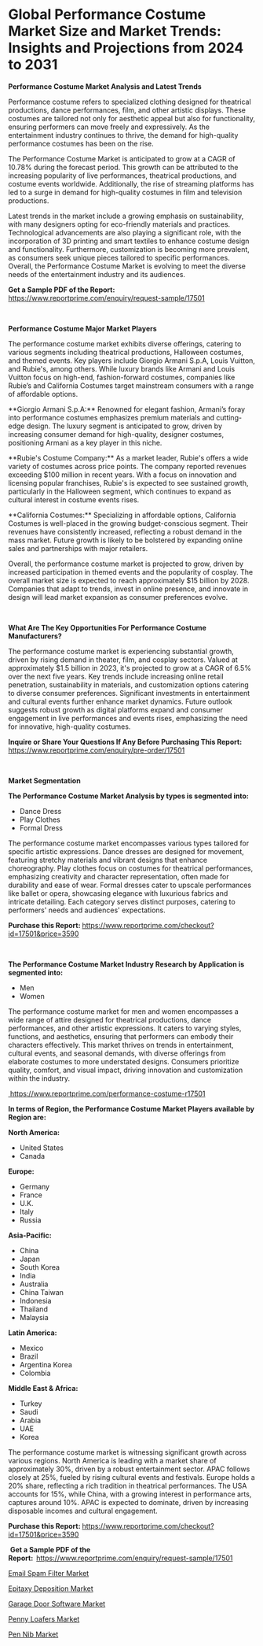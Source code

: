 <p><h1>Global Performance Costume Market Size and Market Trends: Insights and Projections from 2024 to 2031</h1></p><p><strong>Performance Costume Market Analysis and Latest Trends</strong></p>
<p><p>Performance costume refers to specialized clothing designed for theatrical productions, dance performances, film, and other artistic displays. These costumes are tailored not only for aesthetic appeal but also for functionality, ensuring performers can move freely and expressively. As the entertainment industry continues to thrive, the demand for high-quality performance costumes has been on the rise.</p><p>The Performance Costume Market is anticipated to grow at a CAGR of 10.78% during the forecast period. This growth can be attributed to the increasing popularity of live performances, theatrical productions, and costume events worldwide. Additionally, the rise of streaming platforms has led to a surge in demand for high-quality costumes in film and television productions.</p><p>Latest trends in the market include a growing emphasis on sustainability, with many designers opting for eco-friendly materials and practices. Technological advancements are also playing a significant role, with the incorporation of 3D printing and smart textiles to enhance costume design and functionality. Furthermore, customization is becoming more prevalent, as consumers seek unique pieces tailored to specific performances. Overall, the Performance Costume Market is evolving to meet the diverse needs of the entertainment industry and its audiences.</p></p>
<p><strong>Get a Sample PDF of the Report:&nbsp;</strong> <a href="https://www.reportprime.com/enquiry/request-sample/17501?utm_campaign=13&utm_medium=2&utm_source=Github&utm_content=ia&utm_term=19112024&utm_id=performance-costume">https://www.reportprime.com/enquiry/request-sample/17501</a></p>
<p>&nbsp;</p>
<p><strong>Performance Costume Major Market Players</strong></p>
<p><p>The performance costume market exhibits diverse offerings, catering to various segments including theatrical productions, Halloween costumes, and themed events. Key players include Giorgio Armani S.p.A, Louis Vuitton, and Rubie's, among others. While luxury brands like Armani and Louis Vuitton focus on high-end, fashion-forward costumes, companies like Rubie’s and California Costumes target mainstream consumers with a range of affordable options.</p><p>**Giorgio Armani S.p.A:** Renowned for elegant fashion, Armani’s foray into performance costumes emphasizes premium materials and cutting-edge design. The luxury segment is anticipated to grow, driven by increasing consumer demand for high-quality, designer costumes, positioning Armani as a key player in this niche.</p><p>**Rubie's Costume Company:** As a market leader, Rubie's offers a wide variety of costumes across price points. The company reported revenues exceeding $100 million in recent years. With a focus on innovation and licensing popular franchises, Rubie's is expected to see sustained growth, particularly in the Halloween segment, which continues to expand as cultural interest in costume events rises.</p><p>**California Costumes:** Specializing in affordable options, California Costumes is well-placed in the growing budget-conscious segment. Their revenues have consistently increased, reflecting a robust demand in the mass market. Future growth is likely to be bolstered by expanding online sales and partnerships with major retailers.</p><p>Overall, the performance costume market is projected to grow, driven by increased participation in themed events and the popularity of cosplay. The overall market size is expected to reach approximately $15 billion by 2028. Companies that adapt to trends, invest in online presence, and innovate in design will lead market expansion as consumer preferences evolve.</p></p>
<p>&nbsp;</p>
<p><strong>What Are The Key Opportunities For Performance Costume Manufacturers?</strong></p>
<p><p>The performance costume market is experiencing substantial growth, driven by rising demand in theater, film, and cosplay sectors. Valued at approximately $1.5 billion in 2023, it's projected to grow at a CAGR of 6.5% over the next five years. Key trends include increasing online retail penetration, sustainability in materials, and customization options catering to diverse consumer preferences. Significant investments in entertainment and cultural events further enhance market dynamics. Future outlook suggests robust growth as digital platforms expand and consumer engagement in live performances and events rises, emphasizing the need for innovative, high-quality costumes.</p></p>
<p><strong>Inquire or Share Your Questions If Any Before Purchasing This Report:</strong> <a href="https://www.reportprime.com/enquiry/pre-order/17501?utm_campaign=13&utm_medium=2&utm_source=Github&utm_content=ia&utm_term=19112024&utm_id=performance-costume">https://www.reportprime.com/enquiry/pre-order/17501</a></p>
<p>&nbsp;</p>
<p><strong>Market Segmentation</strong></p>
<p><strong>The Performance Costume Market Analysis by types is segmented into:</strong></p>
<p><ul><li>Dance Dress</li><li>Play Clothes</li><li>Formal Dress</li></ul></p>
<p><p>The performance costume market encompasses various types tailored for specific artistic expressions. Dance dresses are designed for movement, featuring stretchy materials and vibrant designs that enhance choreography. Play clothes focus on costumes for theatrical performances, emphasizing creativity and character representation, often made for durability and ease of wear. Formal dresses cater to upscale performances like ballet or opera, showcasing elegance with luxurious fabrics and intricate detailing. Each category serves distinct purposes, catering to performers' needs and audiences' expectations.</p></p>
<p><strong>Purchase this Report:&nbsp;</strong><a href="https://www.reportprime.com/checkout?id=17501&price=3590&utm_campaign=13&utm_medium=2&utm_source=Github&utm_content=ia&utm_term=19112024&utm_id=performance-costume">https://www.reportprime.com/checkout?id=17501&price=3590</a></p>
<p>&nbsp;</p>
<p><strong>The Performance Costume Market Industry Research by Application is segmented into:</strong></p>
<p><ul><li>Men</li><li>Women</li></ul></p>
<p><p>The performance costume market for men and women encompasses a wide range of attire designed for theatrical productions, dance performances, and other artistic expressions. It caters to varying styles, functions, and aesthetics, ensuring that performers can embody their characters effectively. This market thrives on trends in entertainment, cultural events, and seasonal demands, with diverse offerings from elaborate costumes to more understated designs. Consumers prioritize quality, comfort, and visual impact, driving innovation and customization within the industry.</p></p>
<p><a href="https://www.reportprime.com/performance-costume-r17501?utm_campaign=13&utm_medium=2&utm_source=Github&utm_content=ia&utm_term=19112024&utm_id=performance-costume">&nbsp;https://www.reportprime.com/performance-costume-r17501</a></p>
<p><strong>In terms of Region, the Performance Costume Market Players available by Region are:</strong></p>
<p>
    <p> <strong> North America: </strong>
        <ul>
            <li>United States</li>
            <li>Canada</li>
        </ul>
        </p> 
    <p> <strong> Europe: </strong>
        <ul>
            <li>Germany</li>
            <li>France</li>
            <li>U.K.</li>
            <li>Italy</li>
            <li>Russia</li>
        </ul>
        </p> 
    <p> <strong> Asia-Pacific: </strong>
        <ul>
            <li>China</li>
            <li>Japan</li>
            <li>South Korea</li>
            <li>India</li>
            <li>Australia</li>
            <li>China Taiwan</li>
            <li>Indonesia</li>
            <li>Thailand</li>
            <li>Malaysia</li>
        </ul>
        </p> 
    <p> <strong> Latin America: </strong>
        <ul>
            <li>Mexico</li>
            <li>Brazil</li>
            <li>Argentina Korea</li>
            <li>Colombia</li>
        </ul>
        </p> 
    <p> <strong> Middle East & Africa: </strong>
        <ul>
            <li>Turkey</li>
            <li>Saudi</li>
            <li>Arabia</li>
            <li>UAE</li>
            <li>Korea</li>
        </ul>
    </p>
    </p>
<p><p>The performance costume market is witnessing significant growth across various regions. North America is leading with a market share of approximately 30%, driven by a robust entertainment sector. APAC follows closely at 25%, fueled by rising cultural events and festivals. Europe holds a 20% share, reflecting a rich tradition in theatrical performances. The USA accounts for 15%, while China, with a growing interest in performance arts, captures around 10%. APAC is expected to dominate, driven by increasing disposable incomes and cultural engagement.</p></p>
<p><strong>Purchase this Report: </strong><a href="https://www.reportprime.com/checkout?id=17501&price=3590&utm_campaign=13&utm_medium=2&utm_source=Github&utm_content=ia&utm_term=19112024&utm_id=performance-costume">https://www.reportprime.com/checkout?id=17501&price=3590</a></p>
<p>&nbsp;<strong>Get a Sample PDF of the Report:&nbsp;&nbsp;</strong><a href="https://www.reportprime.com/enquiry/request-sample/17501?utm_campaign=13&utm_medium=2&utm_source=Github&utm_content=ia&utm_term=19112024&utm_id=performance-costume">https://www.reportprime.com/enquiry/request-sample/17501</a></p>
<p><strong></strong></p>
<p><p><a href="https://issuu.com/reportprime-2/docs/email-spam-filter-market-size-2030._d617dd06e581ea?utm_campaign=13&utm_medium=2&utm_source=Github&utm_content=ia&utm_term=19112024&utm_id=performance-costume">Email Spam Filter Market</a></p><p><a href="https://www.linkedin.com/pulse/regional-global-epitaxy-deposition-market-analysis-projected-09wme?utm_campaign=13&utm_medium=2&utm_source=Github&utm_content=ia&utm_term=19112024&utm_id=performance-costume">Epitaxy Deposition Market</a></p><p><a href="https://issuu.com/reportprime-2/docs/garage-door-software-market-size-20_ec6badbaeb1910?utm_campaign=13&utm_medium=2&utm_source=Github&utm_content=ia&utm_term=19112024&utm_id=performance-costume">Garage Door Software Market</a></p><p><a href="https://github.com/MarciaRunte/Market-Research-Report-List-1/blob/main/penny-loafers-market.md?utm_campaign=13&utm_medium=2&utm_source=Github&utm_content=ia&utm_term=19112024&utm_id=performance-costume">Penny Loafers Market</a></p><p><a href="https://github.com/Chiragrp22/Market-Research-Report-List-6/blob/main/pen-nib-market.md?utm_campaign=13&utm_medium=2&utm_source=Github&utm_content=ia&utm_term=19112024&utm_id=performance-costume">Pen Nib Market</a></p></p>